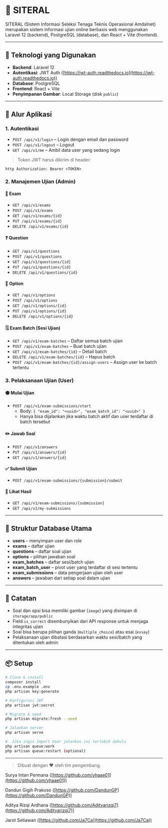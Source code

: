 # 📝 SITERAL

SITERAL (Sistem Informasi Seleksi Tenaga Teknis Operasional Amdalnet) merupakan sistem informasi ujian online berbasis web menggunakan Laravel 12 (backend), PostgreSQL (database), dan React + Vite (frontend).

---

## 🚀 Teknologi yang Digunakan

- **Backend**: Laravel 12
- **Autentikasi**: JWT Auth ([https://jwt-auth.readthedocs.io](https://jwt-auth.readthedocs.io))
- **Database**: PostgreSQL
- **Frontend**: React + Vite
- **Penyimpanan Gambar**: Local Storage (disk `public`)

---

## 🧭 Alur Aplikasi

### 1. Autentikasi

- `POST /api/v1/login` – Login dengan email dan password
- `POST /api/v1/logout` – Logout
- `GET /api/v1/me` – Ambil data user yang sedang login

> Token JWT harus dikirim di header:

`http
Authorization: Bearer <TOKEN>
`


### 2. Manajemen Ujian (Admin)

#### 📘 Exam

- `GET /api/v1/exams`
- `POST /api/v1/exams`
- `GET /api/v1/exams/{id}`
- `PUT /api/v1/exams/{id}`
- `DELETE /api/v1/exams/{id}`

#### ❓ Question

- `GET /api/v1/questions`
- `POST /api/v1/questions`
- `GET /api/v1/questions/{id}`
- `PUT /api/v1/questions/{id}`
- `DELETE /api/v1/questions/{id}`

#### 🔘 Option

- `GET /api/v1/options`
- `POST /api/v1/options`
- `GET /api/v1/options/{id}`
- `PUT /api/v1/options/{id}`
- `DELETE /api/v1/options/{id}`

#### 🗓️ Exam Batch (Sesi Ujian)

- `GET /api/v1/exam-batches` – Daftar semua batch ujian
- `POST /api/v1/exam-batches` – Buat batch ujian
- `GET /api/v1/exam-batches/{id}` – Detail batch
- `DELETE /api/v1/exam-batches/{id}` – Hapus batch
- `POST /api/v1/exam-batches/{id}/assign-users` – Assign user ke batch tertentu


### 3. Pelaksanaan Ujian (User)

#### 🟢 Mulai Ujian

- `POST /api/v1/exam-submissions/start`
  - Body: `{ "exam_id": "<uuid>", "exam_batch_id": "<uuid>" }`
  - Hanya bisa dijalankan jika waktu batch aktif dan user terdaftar di batch tersebut

#### ✏️ Jawab Soal

- `POST /api/v1/answers`
- `PUT /api/v1/answers/{id}`
- `GET /api/v1/answers/{id}`

#### ✅ Submit Ujian

- `POST /api/v1/exam-submissions/{submission}/submit`

#### 📄 Lihat Hasil

- `GET /api/v1/exam-submissions/{submission}`
- `GET /api/v1/my-submissions`

---

## 📂 Struktur Database Utama

- **users** – menyimpan user dan role
- **exams** – daftar ujian
- **questions** – daftar soal ujian
- **options** – pilihan jawaban soal
- **exam_batches** – daftar sesi/batch ujian
- **exam_batch_user** – pivot user yang terdaftar di sesi tertentu
- **exam_submissions** – data pengerjaan ujian oleh user
- **answers** – jawaban dari setiap soal dalam ujian

---

## 📌 Catatan

- Soal dan opsi bisa memiliki gambar (`image`) yang disimpan di `storage/app/public`
- Field `is_correct` disembunyikan dari API response untuk menjaga integritas ujian
- Soal bisa berupa pilihan ganda (`multiple_choice`) atau esai (`essay`)
- Pelaksanaan ujian dibatasi berdasarkan waktu sesi/batch yang ditentukan oleh admin

---

## 📦 Setup

```bash
# Clone & install
composer install
cp .env.example .env
php artisan key:generate

# Konfigurasi JWT
php artisan jwt:secret

# Migrate & seed
php artisan migrate:fresh --seed

# Jalankan server
php artisan serve

#  Jika ingin Import User jalankan ini terlebih dahulu
php artisan queue:work
php artisan queue:restart (optional)
```

---

> Dibuat dengan ❤️ oleh tim pengembang.

Surya Intan Permana ([https://github.com/yhaae01](https://github.com/yhaae01))

Dandun Gigih Prakoso ([https://github.com/DandunGP](https://github.com/DandunGP))

Aditya Rizqi Ardhana ([https://github.com/Adityarizqi7](https://github.com/Adityarizqi7))

Jarot Setiawan ([https://github.com/Ja7Ca](https://github.com/Ja7Ca))
